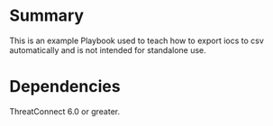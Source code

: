 # Summary

This is an example Playbook used to teach how to export iocs to csv automatically and is not intended for standalone use.

# Dependencies

ThreatConnect 6.0 or greater.
